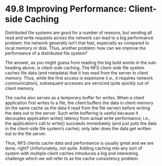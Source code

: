 # 49.8 Improving Performance: Client-side Caching  

Distributed file systems are good for a number of reasons, but sending all read and write requests across the network can lead to a big performance problem: the network generally isn’t that fast, especially as compared to local memory or disk. Thus, another problem: how can we improve the performance of a distributed file system?  

The answer, as you might guess from reading the big bold words in the sub-heading above, is client-side caching. The NFS client-side file system caches file data (and metadata) that it has read from the server in client memory. Thus, while the first access is expensive (i.e., it requires network communication), subsequent accesses are serviced quite quickly out of client memory.  

The cache also serves as a temporary buffer for writes. When a client application first writes to a file, the client buffers the data in client memory (in the same cache as the data it read from the file server) before writing the data out to the server. Such write buffering is useful because it decouples application write() latency from actual write performance, i.e., the application’s call to write() succeeds immediately (and just puts the data in the client-side file system’s cache); only later does the data get written out to the file server.  

Thus, NFS clients cache data and performance is usually great and we are done, right? Unfortunately, not quite. Adding caching into any sort of system with multiple client caches introduces a big and interesting challenge which we will refer to as the cache consistency problem.  

